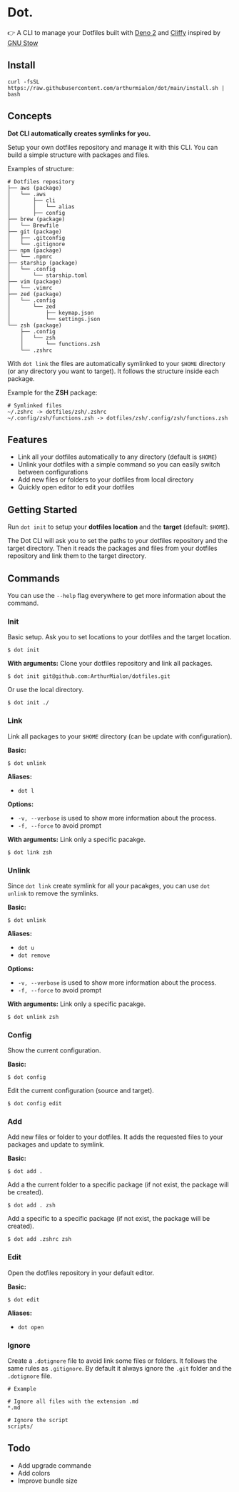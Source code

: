 # Dot.

👉 A CLI to manage your Dotfiles built with [Deno 2](https://deno.com/) and
[Cliffy](https://cliffy.io/) inspired by
[GNU Stow](https://www.gnu.org/software/stow/)

## Install

`curl -fsSL https://raw.githubusercontent.com/arthurmialon/dot/main/install.sh | bash`

## Concepts

**Dot CLI automatically creates symlinks for you.**

Setup your own dotfiles repository and manage it with this CLI. You can build a
simple structure with packages and files.

Examples of structure:

```
# Dotfiles repository
├── aws (package)
│   └── .aws
│       ├── cli
│       │   └── alias
│       ├── config
├── brew (package)
│   └── Brewfile
├── git (package)
│   ├── .gitconfig
│   └── .gitignore
├── npm (package)
│   └── .npmrc
├── starship (package)
│   └── .config
│       └── starship.toml
├── vim (package)
│   └── .vimrc
├── zed (package)
│   └── .config
│       └── zed
│           ├── keymap.json
│           └── settings.json
└── zsh (package)
    ├── .config
    │   └── zsh
    │       └── functions.zsh
    └── .zshrc
```

With `dot link` the files are automatically symlinked to your `$HOME` directory
(or any directory you want to target). It follows the structure inside each
package.

Example for the **ZSH** package:

```shell
# Symlinked files
~/.zshrc -> dotfiles/zsh/.zshrc
~/.config/zsh/functions.zsh -> dotfiles/zsh/.config/zsh/functions.zsh
```

## Features

- Link all your dotfiles automatically to any directory (default is `$HOME`)
- Unlink your dotfiles with a simple command so you can easily switch between
  configurations
- Add new files or folders to your dotfiles from local directory
- Quickly open editor to edit your dotfiles

## Getting Started

Run `dot init` to setup your **dotfiles location** and the **target** (default:
`$HOME`).

The Dot CLI will ask you to set the paths to your dotfiles repository and the
target directory. Then it reads the packages and files from your dotfiles
repository and link them to the target directory.

## Commands

You can use the `--help` flag everywhere to get more information about the
command.

### Init

Basic setup. Ask you to set locations to your dotfiles and the target location.

```shell
$ dot init
```

**With arguments:** Clone your dotfiles repository and link all packages.

```shell
$ dot init git@github.com:ArthurMialon/dotfiles.git
```

Or use the local directory.

```shell
$ dot init ./
```

### Link

Link all packages to your `$HOME` directory (can be update with configuration).

**Basic:**

```shell
$ dot unlink
```

**Aliases:**

- `dot l`

**Options:**

- `-v, --verbose` is used to show more information about the process.
- `-f, --force` to avoid prompt

**With arguments:** Link only a specific pacakge.

```shell
$ dot link zsh
```

### Unlink

Since `dot link` create symlink for all your pacakges, you can use `dot unlink`
to remove the symlinks.

**Basic:**

```shell
$ dot unlink
```

**Aliases:**

- `dot u`
- `dot remove`

**Options:**

- `-v, --verbose` is used to show more information about the process.
- `-f, --force` to avoid prompt

**With arguments:** Link only a specific pacakge.

```shell
$ dot unlink zsh
```

### Config

Show the current configuration.

**Basic:**

```shell
$ dot config
```

Edit the current configuration (source and target).

```shell
$ dot config edit
```

### Add

Add new files or folder to your dotfiles. It adds the requested files to your
packages and update to symlink.

**Basic:**

```shell
$ dot add .
```

Add a the current folder to a specific package (if not exist, the package will
be created).

```shell
$ dot add . zsh
```

Add a specific to a specific package (if not exist, the package will be
created).

```shell
$ dot add .zshrc zsh
```

### Edit

Open the dotfiles repository in your default editor.

**Basic:**

```shell
$ dot edit
```

**Aliases:**

- `dot open`

### Ignore

Create a `.dotignore` file to avoid link some files or folders. It follows the
same rules as `.gitignore`. By default it always ignore the `.git` folder and
the `.dotignore` file.

```text
# Example

# Ignore all files with the extension .md
*.md

# Ignore the script
scripts/
```

## Todo

- Add upgrade commande
- Add colors
- Improve bundle size

